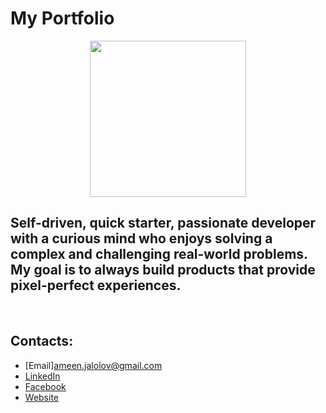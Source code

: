 # My Portfolio 

<p align="center">
<img src="https://avatars.githubusercontent.com/u/24706805?v=4" alt="" width="250px" width="250px"/>
</p>

## Self-driven, quick starter, passionate developer with a curious mind who enjoys solving a complex and challenging real-world problems. My goal is to always build products that provide pixel-perfect experiences.

<br />

## Contacts:
- [Email]ameen.jalolov@gmail.com
- [LinkedIn](https://www.linkedin.com/in/muhammad-amin-jalolov-60b83a187/)
- [Facebook](https://www.facebook.com/muhammadamin.jalolov/)
- [Website](https://www.aminjalolov.com/)
<br /><br />
